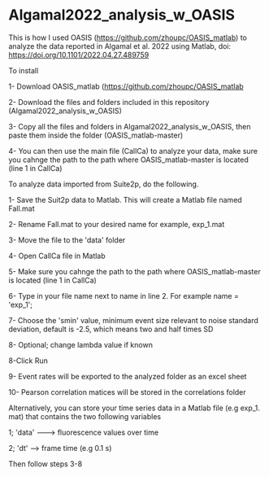 # Algamal2022_analysis_w_OASIS
This is how I used OASIS (https://github.com/zhoupc/OASIS_matlab) to analyze the data reported in Algamal et al. 2022 using Matlab, doi: https://doi.org/10.1101/2022.04.27.489759

To install

1- Download OASIS_matlab (https://github.com/zhoupc/OASIS_matlab

2- Download the files and folders included in this repository (Algamal2022_analysis_w_OASIS)

3- Copy all the files and folders in Algamal2022_analysis_w_OASIS, then paste them inside the folder (OASIS_matlab-master)

4- You can then use the main file (CallCa) to analyze your data, make sure you cahnge the path to the path where OASIS_matlab-master is located (line 1 in CallCa)

To analyze data imported from Suite2p, do the following.

1- Save the Suit2p data to Matlab. This will create a Matlab file named Fall.mat

2- Rename Fall.mat to your desired name for example, exp_1.mat

3- Move the file to the 'data' folder

4- Open CallCa file in Matlab

5- Make sure you cahnge the path to the path where OASIS_matlab-master is located (line 1 in CallCa)

6- Type in your file name next to name in line 2. For example name = 'exp_1';

7- Choose the 'smin' value, minimum event size relevant to noise standard deviation, default is -2.5, which means two and half times SD

8- Optional; change lambda value if known

8-Click Run

9- Event rates will be exported to the analyzed folder as an excel sheet

10- Pearson correlation matices will be stored in the correlations folder



Alternatively, you can store your time series data in a Matlab file (e.g exp_1. mat) that contains the two following variables

1; 'data' ---> fluorescence values over time

2; 'dt' --> frame time (e.g 0.1 s)

Then follow steps 3-8
